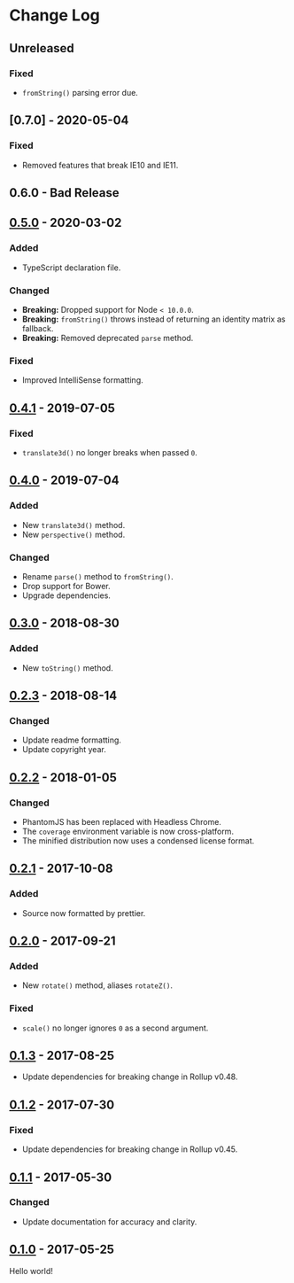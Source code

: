 # Change Log

## Unreleased

### Fixed

* `fromString()` parsing error due.

## [0.7.0] - 2020-05-04

### Fixed

* Removed features that break IE10 and IE11.

## 0.6.0 - Bad Release

## [0.5.0] - 2020-03-02

### Added

* TypeScript declaration file.

### Changed

* **Breaking:** Dropped support for Node `< 10.0.0`.
* **Breaking:** `fromString()` throws instead of returning an identity matrix as fallback.
* **Breaking:** Removed deprecated `parse` method.

### Fixed

* Improved IntelliSense formatting.

## [0.4.1] - 2019-07-05

### Fixed

* `translate3d()` no longer breaks when passed `0`.

## [0.4.0] - 2019-07-04

### Added

* New `translate3d()` method.
* New `perspective()` method.

### Changed

* Rename `parse()` method to `fromString()`.
* Drop support for Bower.
* Upgrade dependencies.

## [0.3.0] - 2018-08-30

### Added

* New `toString()` method.

## [0.2.3] - 2018-08-14

### Changed

* Update readme formatting.
* Update copyright year.

## [0.2.2] - 2018-01-05

### Changed

* PhantomJS has been replaced with Headless Chrome.
* The `coverage` environment variable is now cross-platform.
* The minified distribution now uses a condensed license format.

## [0.2.1] - 2017-10-08

### Added

* Source now formatted by prettier.

## [0.2.0] - 2017-09-21

### Added

* New `rotate()` method, aliases `rotateZ()`.

### Fixed

* `scale()` no longer ignores `0` as a second argument.

## [0.1.3] - 2017-08-25

* Update dependencies for breaking change in Rollup v0.48.

## [0.1.2] - 2017-07-30

### Fixed

* Update dependencies for breaking change in Rollup v0.45.

## [0.1.1] - 2017-05-30

### Changed

* Update documentation for accuracy and clarity.

## [0.1.0] - 2017-05-25

Hello world!

[0.5.0]: https://github.com/jlmakes/rematrix/compare/0.4.1...0.5.0
[0.4.1]: https://github.com/jlmakes/rematrix/compare/0.4.0...0.4.1
[0.4.0]: https://github.com/jlmakes/rematrix/compare/0.3.0...0.4.0
[0.3.0]: https://github.com/jlmakes/rematrix/compare/0.2.3...0.3.0
[0.2.3]: https://github.com/jlmakes/rematrix/compare/0.2.2...0.2.3
[0.2.2]: https://github.com/jlmakes/rematrix/compare/0.2.1...0.2.2
[0.2.1]: https://github.com/jlmakes/rematrix/compare/0.2.0...0.2.1
[0.2.0]: https://github.com/jlmakes/rematrix/compare/0.1.3...0.2.0
[0.1.3]: https://github.com/jlmakes/rematrix/compare/0.1.2...0.1.3
[0.1.2]: https://github.com/jlmakes/rematrix/compare/0.1.1...0.1.2
[0.1.1]: https://github.com/jlmakes/rematrix/compare/0.1.0...0.1.1
[0.1.0]: https://github.com/jlmakes/rematrix/tree/0.1.0
